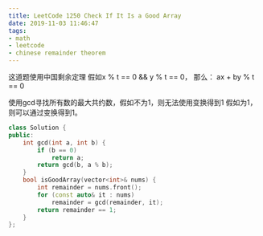 ```yaml
---
title: LeetCode 1250 Check If It Is a Good Array
date: 2019-11-03 11:46:47
tags:
- math
- leetcode
- chinese remainder theorem
---
```


这道题使用中国剩余定理
假如x % t == 0 && y % t == 0， 那么：
ax + by % t == 0

使用gcd寻找所有数的最大共约数，假如不为1，则无法使用变换得到1
假如为1，则可以通过变换得到1。

```c++
class Solution {
public:
    int gcd(int a, int b) {
        if (b == 0)
            return a;
        return gcd(b, a % b);
    }
    bool isGoodArray(vector<int>& nums) {
        int remainder = nums.front();
        for (const auto& it : nums)
            remainder = gcd(remainder, it);
        return remainder == 1;
    }
};
```